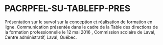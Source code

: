 # PACRPFEL-SU-TABLEFP-PRES
Présentation sur le survol sur la conception et réalisation de formation en ligne. Communication présentée dans le cadre de la Table des directions de la formation professionnelle le 12 mai 2016 , Commission scolaire de Laval, Centre administratif, Laval, Québec.
